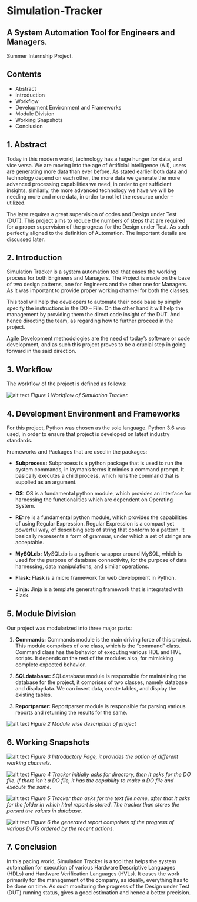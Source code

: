 # Simulation-Tracker

## A System Automation Tool for Engineers and Managers.


Summer Internship Project.

## Contents

- Abstract
- Introduction
- Workflow
- Development Environment and Frameworks
- Module Division
- Working Snapshots
- Conclusion


## 1. Abstract

Today in this modern world, technology has a huge hunger for data, and vice versa.
We are moving into the age of Artificial Intelligence (A.I), users are generating more
data than ever before. As stated earlier both data and technology depend on each
other, the more data we generate the more advanced processing capabilities we need,
in order to get sufficient insights, similarly, the more advanced technology we have
we will be needing more and more data, in order to not let the resource
under – utilized.

The later requires a great supervision of codes and Design under Test (DUT). This
project aims to reduce the numbers of steps that are required for a proper supervision
of the progress for the Design under Test. As such perfectly aligned to the definition
of Automation. The important details are discussed later.

## 2. Introduction

Simulation Tracker is a system automation tool that eases the working process for
both Engineers and Managers. The Project is made on the base of two design
patterns, one for Engineers and the other one for Managers. As it was important to
provide proper working channel for both the classes.

This tool will help the developers to automate their code base by simply specify the
instructions in the DO – File. On the other hand it will help the management by
providing them the direct code insight of the DUT. And hence directing the team, as
regarding how to further proceed in the project.

Agile Development methodologies are the need of today’s software or code
development, and as such this project proves to be a crucial step in going forward in
the said direction.


## 3. Workflow

The workflow of the project is defined as follows:

![alt text](https://github.com/kulshrestha97/Simulation-Tracker/tree/master/ProjectPhotos/Figure1.png)
_Figure 1 Workflow of Simulation Tracker._


## 4. Development Environment and Frameworks

For this project, Python was chosen as the sole language. Python 3.6 was used, in
order to ensure that project is developed on latest industry standards.

Frameworks and Packages that are used in the packages:


- **Subprocess:** Subprocess is a python package that is used to run the system
commands, in layman’s terms it mimics a command prompt. It basically
executes a child process, which runs the command that is supplied as an
argument.


- **OS:** OS is a fundamental python module, which provides an interface for
harnessing the functionalities which are dependent on Operating System.


- **RE:** re is a fundamental python module, which provides the capabilities of
using Regular Expression. Regular Expression is a compact yet powerful way,
of describing sets of string that conform to a pattern. It basically represents a
form of grammar, under which a set of strings are acceptable.


- **MySQLdb:** MySQLdb is a pythonic wrapper around MySQL, which is used for
the purpose of database connectivity, for the purpose of data harnessing, data
manipulations, and similar operations.


- **Flask:** Flask is a micro framework for web development in Python.


- **Jinja:** Jinja is a template generating framework that is integrated with Flask.

## 5. Module Division

Our project was modularized into three major parts:

1. **Commands:** Commands module is the main driving force of this project. This
    module comprises of one class, which is the “command” class. Command class
    has the behavior of executing various HDL and HVL scripts. It depends on the
    rest of the modules also, for mimicking complete expected behavior.
2. **SQLdatabase:** SQLdatabase module is responsible for maintaining the
    database for the project, it comprises of two classes, namely database and
    displaydata. We can insert data, create tables, and display the existing tables.


3. **Reportparser:** Reportparser module is responsible for parsing various reports
    and returning the results for the same.

![alt text](https://github.com/kulshrestha97/Simulation-Tracker/tree/master/ProjectPhotos/Figure2.png)
_Figure 2 Module wise description of project_

## 6. Working Snapshots

![alt text](https://github.com/kulshrestha97/Simulation-Tracker/tree/master/ProjectPhotos/Figure3.png)
_Figure 3 Introductory Page, it provides the option of different working channels._


![alt text](https://github.com/kulshrestha97/Simulation-Tracker/tree/master/ProjectPhotos/Figure4.png)
_Figure 4 Tracker initially asks for directory, then it asks for the DO file.
If there isn't a DO file, it has the capability to make a DO file and execute the same._

![alt text](https://github.com/kulshrestha97/Simulation-Tracker/tree/master/ProjectPhotos/Figure5.png)
_Figure 5 Tracker than asks for the text file name, after that it asks for the folder in which html report is stored. The tracker than
stores the parsed the values in database._


![alt text](https://github.com/kulshrestha97/Simulation-Tracker/tree/master/ProjectPhotos/Figure6.png)
_Figure 6 the generated report comprises of the progress of various DUTs ordered by the recent actions._

## 7. Conclusion

In this pacing world, Simulation Tracker is a tool that helps the system automation
for execution of various Hardware Descriptive Languages (HDLs) and Hardware
Verification Languages (HVLs). It eases the work primarily for the management of
the company, as ideally, everything has to be done on time. As such monitoring the
progress of the Design under Test (DUT) running status, gives a good estimation and
hence a better precision.


